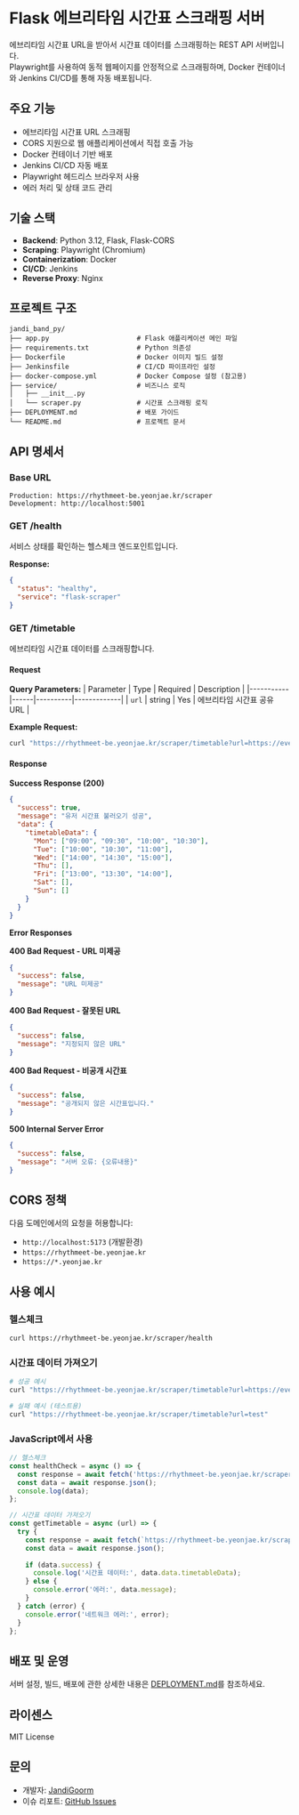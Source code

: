 # Flask 에브리타임 시간표 스크래핑 서버

에브리타임 시간표 URL을 받아서 시간표 데이터를 스크래핑하는 REST API 서버입니다.  
Playwright를 사용하여 동적 웹페이지를 안정적으로 스크래핑하며, Docker 컨테이너와 Jenkins CI/CD를 통해 자동 배포됩니다.

## 주요 기능

- 에브리타임 시간표 URL 스크래핑
- CORS 지원으로 웹 애플리케이션에서 직접 호출 가능
- Docker 컨테이너 기반 배포
- Jenkins CI/CD 자동 배포
- Playwright 헤드리스 브라우저 사용
- 에러 처리 및 상태 코드 관리

## 기술 스택

- **Backend**: Python 3.12, Flask, Flask-CORS
- **Scraping**: Playwright (Chromium)
- **Containerization**: Docker
- **CI/CD**: Jenkins
- **Reverse Proxy**: Nginx

## 프로젝트 구조

```
jandi_band_py/
├── app.py                      # Flask 애플리케이션 메인 파일
├── requirements.txt            # Python 의존성
├── Dockerfile                  # Docker 이미지 빌드 설정
├── Jenkinsfile                 # CI/CD 파이프라인 설정
├── docker-compose.yml          # Docker Compose 설정 (참고용)
├── service/                    # 비즈니스 로직
│   ├── __init__.py
│   └── scraper.py              # 시간표 스크래핑 로직
├── DEPLOYMENT.md               # 배포 가이드
└── README.md                   # 프로젝트 문서
```

## API 명세서

### Base URL
```
Production: https://rhythmeet-be.yeonjae.kr/scraper
Development: http://localhost:5001
```

### GET /health
서비스 상태를 확인하는 헬스체크 엔드포인트입니다.

**Response:**
```json
{
  "status": "healthy",
  "service": "flask-scraper"
}
```

### GET /timetable
에브리타임 시간표 데이터를 스크래핑합니다.

#### Request
**Query Parameters:**
| Parameter | Type | Required | Description |
|-----------|------|----------|-------------|
| `url` | string | Yes | 에브리타임 시간표 공유 URL |

**Example Request:**
```bash
curl "https://rhythmeet-be.yeonjae.kr/scraper/timetable?url=https://everytime.kr/timetable/12345"
```

#### Response

**Success Response (200)**
```json
{
  "success": true,
  "message": "유저 시간표 불러오기 성공",
  "data": {
    "timetableData": {
      "Mon": ["09:00", "09:30", "10:00", "10:30"],
      "Tue": ["10:00", "10:30", "11:00"],
      "Wed": ["14:00", "14:30", "15:00"],
      "Thu": [],
      "Fri": ["13:00", "13:30", "14:00"],
      "Sat": [],
      "Sun": []
    }
  }
}
```

**Error Responses**

**400 Bad Request - URL 미제공**
```json
{
  "success": false,
  "message": "URL 미제공"
}
```

**400 Bad Request - 잘못된 URL**
```json
{
  "success": false,
  "message": "지정되지 않은 URL"
}
```

**400 Bad Request - 비공개 시간표**
```json
{
  "success": false,
  "message": "공개되지 않은 시간표입니다."
}
```

**500 Internal Server Error**
```json
{
  "success": false,
  "message": "서버 오류: {오류내용}"
}
```

## CORS 정책
다음 도메인에서의 요청을 허용합니다:
- `http://localhost:5173` (개발환경)
- `https://rhythmeet-be.yeonjae.kr`
- `https://*.yeonjae.kr`

## 사용 예시

### 헬스체크
```bash
curl https://rhythmeet-be.yeonjae.kr/scraper/health
```

### 시간표 데이터 가져오기
```bash
# 성공 예시
curl "https://rhythmeet-be.yeonjae.kr/scraper/timetable?url=https://everytime.kr/timetable/valid-id"

# 실패 예시 (테스트용)
curl "https://rhythmeet-be.yeonjae.kr/scraper/timetable?url=test"
```

### JavaScript에서 사용
```javascript
// 헬스체크
const healthCheck = async () => {
  const response = await fetch('https://rhythmeet-be.yeonjae.kr/scraper/health');
  const data = await response.json();
  console.log(data);
};

// 시간표 데이터 가져오기
const getTimetable = async (url) => {
  try {
    const response = await fetch(`https://rhythmeet-be.yeonjae.kr/scraper/timetable?url=${encodeURIComponent(url)}`);
    const data = await response.json();
    
    if (data.success) {
      console.log('시간표 데이터:', data.data.timetableData);
    } else {
      console.error('에러:', data.message);
    }
  } catch (error) {
    console.error('네트워크 에러:', error);
  }
};
```

## 배포 및 운영

서버 설정, 빌드, 배포에 관한 상세한 내용은 [DEPLOYMENT.md](DEPLOYMENT.md)를 참조하세요.

## 라이센스

MIT License

## 문의

- 개발자: [JandiGoorm](https://github.com/JandiGoorm)
- 이슈 리포트: [GitHub Issues](https://github.com/JandiGoorm/jandi_band_py/issues)